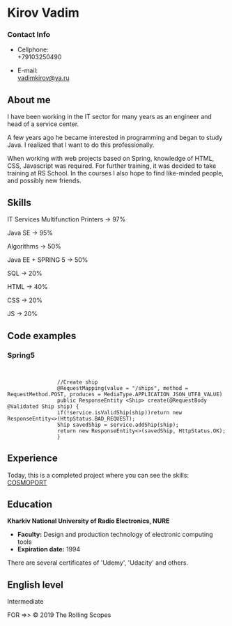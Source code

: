 # Kirov Vadim

 ### Contact Info         
                          
 -   Cellphone:           
     +79103250490         

 -   E-mail:              
     vadimkirov@ya.ru     


About me
--------

I have been working in the IT sector for many years as an engineer and
head of a service center.

A few years ago he became interested in programming and began to study
Java. I realized that I want to do this professionally.

When working with web projects based on Spring, knowledge of HTML, CSS,
Javascript was required. For further training, it was decided to take
training at RS School. In the courses I also hope to find like-minded
people, and possibly new friends.

Skills
------

IT Services Multifunction Printers -\> 97%

Java SE -\> 95%

Algorithms -\> 50%

Java EE + SPRING 5 -\> 50%

SQL -\> 20%

HTML -\> 40%

CSS -\> 20%

JS -\> 20%

Code examples
-------------

### Spring5
`                 `

                    //Create ship
                    @RequestMapping(value = "/ships", method = RequestMethod.POST, produces = MediaType.APPLICATION_JSON_UTF8_VALUE)
                    public ResponseEntity <Ship> create(@RequestBody @Validated Ship ship) {
                    if(!service.isValidShip(ship))return new ResponseEntity<>(HttpStatus.BAD_REQUEST);
                    Ship savedShip = service.addShip(ship);
                    return new ResponseEntity<>(savedShip, HttpStatus.OK);
                    }
                    

Experience
----------

Today, this is a completed project where you can see the skills:
[COSMOPORT](https://github.com/vadimkirov/cosmoport)

Education
---------

**Kharkiv National University of Radio Electronics, NURE**

-   **Faculty:** Design and production technology of electronic
    computing tools
-   **Expiration date:** 1994

There are several certificates of 'Udemy', 'Udacity' and others.

English level
-------------

Intermediate

FOR =\>\> © 2019 The Rolling Scopes
